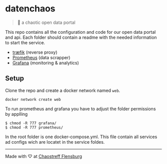 # datenchaos
> 💾 a chaotic open data portal

This repo contains all the configuration and code for our open data portal and api. Each folder should contain a readme with the needed information to start  the service.

- [træfik](./traefik) (reverse proxy)
- [Prometheus](./prometheus) (data scrapper)
- [Grafana](./grafana) (monitoring & analytics)

## Setup
Clone the repo and create a docker network named `web`.
```
docker network create web
```

To run prometheus and grafana you have to adjust the folder permissions by applling
```
$ chmod -R 777 grafana/
$ chmod -R 777 prometheus/
```



In the root folder is one docker-compose.yml. This file contain all services ad configs wich are locatet in the service foldes.

---
Made with ♡ at [Chaostreff Flensburg](https://twitter.com/chaos_fl)
